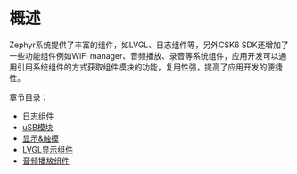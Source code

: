 # 概述
Zephyr系统提供了丰富的组件，如LVGL、日志组件等，另外CSK6 SDK还增加了一些功能组件例如WiFi manager、音频播放、录音等系统组件，应用开发可以通用引用系统组件的方式获取组件模块的功能，复用性强，提高了应用开发的便捷性。

章节目录：
* [日志组件](./logger)
* [uSB模块](./usb_class)
* [显示&触摸](./display_kscan)
* [LVGL显示组件](./lvgl)
* [音频播放组件](./audio_playback)
